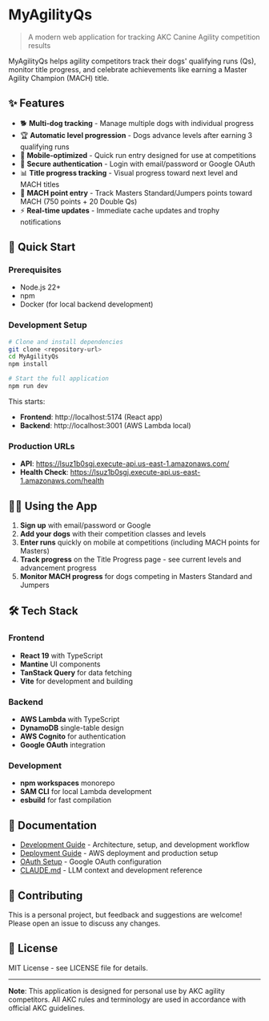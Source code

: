 # MyAgilityQs

> A modern web application for tracking AKC Canine Agility competition results

MyAgilityQs helps agility competitors track their dogs' qualifying runs (Qs), monitor title progress, and celebrate achievements like earning a Master Agility Champion (MACH) title.

## ✨ Features

- 🐕 **Multi-dog tracking** - Manage multiple dogs with individual progress
- 🏆 **Automatic level progression** - Dogs advance levels after earning 3 qualifying runs  
- 📱 **Mobile-optimized** - Quick run entry designed for use at competitions
- 🔐 **Secure authentication** - Login with email/password or Google OAuth
- 📊 **Title progress tracking** - Visual progress toward next level and MACH titles
- 🎯 **MACH point entry** - Track Masters Standard/Jumpers points toward MACH (750 points + 20 Double Qs)
- ⚡ **Real-time updates** - Immediate cache updates and trophy notifications

## 🚀 Quick Start

### Prerequisites
- Node.js 22+
- npm
- Docker (for local backend development)

### Development Setup

```bash
# Clone and install dependencies
git clone <repository-url>
cd MyAgilityQs
npm install

# Start the full application
npm run dev
```

This starts:
- **Frontend**: http://localhost:5174 (React app)
- **Backend**: http://localhost:3001 (AWS Lambda local)

### Production URLs
- **API**: https://lsuz1b0sgj.execute-api.us-east-1.amazonaws.com/
- **Health Check**: https://lsuz1b0sgj.execute-api.us-east-1.amazonaws.com/health

## 🏃‍♀️ Using the App

1. **Sign up** with email/password or Google
2. **Add your dogs** with their competition classes and levels
3. **Enter runs** quickly on mobile at competitions (including MACH points for Masters)
4. **Track progress** on the Title Progress page - see current levels and advancement progress
5. **Monitor MACH progress** for dogs competing in Masters Standard and Jumpers

## 🛠 Tech Stack

### Frontend
- **React 19** with TypeScript
- **Mantine** UI components
- **TanStack Query** for data fetching
- **Vite** for development and building

### Backend  
- **AWS Lambda** with TypeScript
- **DynamoDB** single-table design
- **AWS Cognito** for authentication
- **Google OAuth** integration

### Development
- **npm workspaces** monorepo
- **SAM CLI** for local Lambda development
- **esbuild** for fast compilation

## 📖 Documentation

- [Development Guide](docs/development.md) - Architecture, setup, and development workflow
- [Deployment Guide](docs/deployment.md) - AWS deployment and production setup  
- [OAuth Setup](docs/oauth-setup.md) - Google OAuth configuration
- [CLAUDE.md](CLAUDE.md) - LLM context and development reference

## 🤝 Contributing

This is a personal project, but feedback and suggestions are welcome! Please open an issue to discuss any changes.

## 📝 License

MIT License - see LICENSE file for details.

---

**Note**: This application is designed for personal use by AKC agility competitors. All AKC rules and terminology are used in accordance with official AKC guidelines.